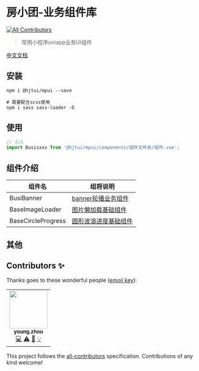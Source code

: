 # 房小团-业务组件库
<!-- ALL-CONTRIBUTORS-BADGE:START - Do not remove or modify this section -->
[![All Contributors](https://img.shields.io/badge/all_contributors-1-orange.svg?style=flat-square)](#contributors-)
<!-- ALL-CONTRIBUTORS-BADGE:END -->

> 常用小程序uniapp业务UI组件

[中文文档](https://github.com/hjt-f2e/hjt-mpui)

## 安装

```
npm i @hjtui/mpui --save

# 需要配合scss使用
npm i sass sass-loader -D
```

## 使用

```js
// 引入
import Busixxxx from '@hjtui/mpui/components/组件文件夹/组件.vue';
```

## 组件介绍

|组件名|组将说明|
|---|---|
|BusiBanner|[banner轮播业务组件](./docs/components/BusiBanner[src.components.BusiBanner].md)|
|BaseImageLoader|[图片懒加载基础组件](./docs/components/BaseImageLoader[src.components.BaseImageLoader].md)|
|BaseCircleProgress|[圆形波浪进度基础组件](./docs/components/BaseCircleProgress[src.components.BaseCircleProgress].md)|

## 其他
## Contributors ✨

Thanks goes to these wonderful people ([emoji key](https://allcontributors.org/docs/en/emoji-key)):

<!-- ALL-CONTRIBUTORS-LIST:START - Do not remove or modify this section -->
<!-- prettier-ignore-start -->
<!-- markdownlint-disable -->
<table>
  <tr>
    <td align="center"><img src="https://avatars.githubusercontent.com/u/24288065?s=60&v=4?s=100" width="100px;" alt=""/><br /><sub><b>young.zhou</b></sub><br /><a href="https://github.com/young.zhou/@hjtui/mpui/commits?author=smallyangy" title="Code">💻</a> <a href="https://github.com/young.zhou/@hjtui/mpui/commits?author=smallyangy" title="Tests">⚠️</a> <a href="https://github.com/young.zhou/@hjtui/mpui/commits?author=smallyangy" title="Documentation">📖</a> <a href="#example-smallyangy" title="Examples">💡</a></td>
  </tr>
</table>

<!-- markdownlint-restore -->
<!-- prettier-ignore-end -->

<!-- ALL-CONTRIBUTORS-LIST:END -->

This project follows the [all-contributors](https://github.com/all-contributors/all-contributors) specification. Contributions of any kind welcome!